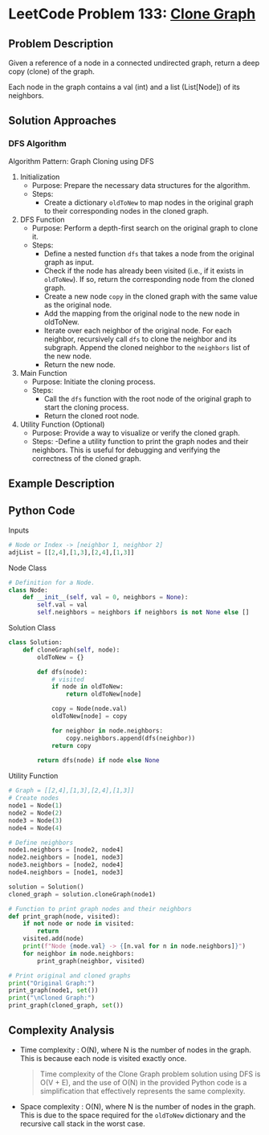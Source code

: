 # LeetCode Problem 133: [Clone Graph](https://leetcode.com/problems/clone-graph/description/)
## Problem Description
Given a reference of a node in a connected undirected graph, return a deep copy (clone) of the graph.

Each node in the graph contains a val (int) and a list (List[Node]) of its neighbors.
## Solution Approaches
### DFS Algorithm
Algorithm Pattern: Graph Cloning using DFS

1. Initialization
    - Purpose: Prepare the necessary data structures for the algorithm.
    - Steps:
        - Create a dictionary ```oldToNew``` to map nodes in the original graph to their corresponding nodes in the cloned graph.
2. DFS Function
    -   Purpose: Perform a depth-first search on the original graph to clone it.
    - Steps:
        - Define a nested function ```dfs``` that takes a node from the original graph as input.
        - Check if the node has already been visited (i.e., if it exists in ```oldToNew```). If so, return the corresponding node from the cloned graph.
        - Create a new node ```copy``` in the cloned graph with the same value as the original node.
        - Add the mapping from the original node to the new node in oldToNew.
        - Iterate over each neighbor of the original node. For each neighbor, recursively call ```dfs``` to clone the neighbor and its subgraph. Append the cloned neighbor to the ```neighbors``` list of the new node.
        - Return the new node.
3. Main Function
    - Purpose: Initiate the cloning process.
    - Steps:
        - Call the ```dfs``` function with the root node of the original graph to start the cloning process.
        - Return the cloned root node.
4. Utility Function (Optional)
    - Purpose: Provide a way to visualize or verify the cloned graph.
    - Steps:
        -Define a utility function to print the graph nodes and their neighbors. This is useful for debugging and verifying the correctness of the cloned graph.
## Example Description

## Python Code
Inputs
```python
# Node or Index -> [neighbor 1, neighbor 2]
adjList = [[2,4],[1,3],[2,4],[1,3]]
```
Node Class
```python
# Definition for a Node.
class Node:
    def __init__(self, val = 0, neighbors = None):
        self.val = val
        self.neighbors = neighbors if neighbors is not None else []
```
Solution Class
```python
class Solution:
    def cloneGraph(self, node):
        oldToNew = {}

        def dfs(node):
            # visited
            if node in oldToNew:
                return oldToNew[node]

            copy = Node(node.val)
            oldToNew[node] = copy

            for neighbor in node.neighbors:
                copy.neighbors.append(dfs(neighbor))
            return copy
        
        return dfs(node) if node else None
```
Utility Function
```python
# Graph = [[2,4],[1,3],[2,4],[1,3]]
# Create nodes
node1 = Node(1)
node2 = Node(2)
node3 = Node(3)
node4 = Node(4)

# Define neighbors
node1.neighbors = [node2, node4]
node2.neighbors = [node1, node3]
node3.neighbors = [node2, node4]
node4.neighbors = [node1, node3]

solution = Solution()
cloned_graph = solution.cloneGraph(node1)

# Function to print graph nodes and their neighbors
def print_graph(node, visited):
    if not node or node in visited:
        return
    visited.add(node)
    print(f"Node {node.val} -> {[n.val for n in node.neighbors]}")
    for neighbor in node.neighbors:
        print_graph(neighbor, visited)

# Print original and cloned graphs
print("Original Graph:")
print_graph(node1, set())
print("\nCloned Graph:")
print_graph(cloned_graph, set())
```
## Complexity Analysis
- Time complexity : O(N), where N is the number of nodes in the graph. This is because each node is visited exactly once.
    > Time complexity of the Clone Graph problem solution using DFS is O(V + E), and the use of O(N) in the provided Python code is a simplification that effectively represents the same complexity.

- Space complexity : O(N), where N is the number of nodes in the graph. This is due to the space required for the ```oldToNew``` dictionary and the recursive call stack in the worst case.